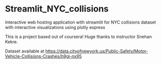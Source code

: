 # Streamlit_NYC_collisions
Interactive web hosting application with streamlit for NYC collisions dataset with interactive visualizations using plotly express

This is a project based out of coursera!
Huge thanks to instructor Snehan Kekre.

Dataset available at https://data.cityofnewyork.us/Public-Safety/Motor-Vehicle-Collisions-Crashes/h9gi-nx95
